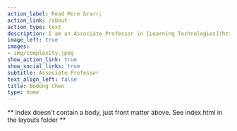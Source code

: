 ```yaml
---
action_label: Read More &rarr;
action_link: /about
action_type: text
description: I am an Associate Professor in [Learning Technologies](https://lt.umn.edu/) and the Huebner Endowed Chair in Education & Technology at the [University of Minnesota](https://twin-cities.umn.edu/). I also co-direct the [Learning Informatics Lab](https://innovation.umn.edu/informatics/) of the [College of Education and Human Development](http://www.cehd.umn.edu/). My research is at the intersection of [CSCL](https://www.isls.org/about/committees/cscl-committee), [learning analytics](https://en.wikipedia.org/wiki/Learning_analytics), [networked learning](https://en.wikipedia.org/wiki/Networked_learning), and [network science](https://en.wikipedia.org/wiki/Network_science). I currently serve on the Executive Committee of the Society for Learning Analytics Research (SoLAR) and the CSCL Committee of the International Society of the Learning Sciences (ISLS). I am an Associate Editor of *Asia Pacific Journal of Education* and serve on the editorial boards of *The Internet and Higher Education*, *Journal of Learning Analytics*, and *Information and Learning Science*. My work is broadly published in premier venues and funded by the NSF, Schmidt Futures, the Digital Learning for Development initiative, and the University of Minnesota.
image_left: true
images:
- img/complexity.jpeg
show_action_link: true
show_social_links: true
subtitle: Associate Professor
text_align_left: false
title: Bodong Chen
type: home
---
```


** index doesn't contain a body, just front matter above.
See index.html in the layouts folder **
